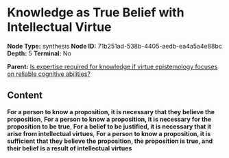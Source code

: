 # Knowledge as True Belief with Intellectual Virtue

**Node Type:** synthesis
**Node ID:** 71b251ad-538b-4405-aedb-ea4a5a4e88bc
**Depth:** 5
**Terminal:** No

**Parent:** [Is expertise required for knowledge if virtue epistemology focuses on reliable cognitive abilities?](is-expertise-required-for-knowledge-if-virtue-epistemology-focuses-on-reliable-cognitive-abilities-antithesis-280474c3-455a-4f23-97d3-7eb2a717944a.md)

## Content

**For a person to know a proposition, it is necessary that they believe the proposition**, **For a person to know a proposition, it is necessary for the proposition to be true**, **For a belief to be justified, it is necessary that it arise from intellectual virtues**, **For a person to know a proposition, it is sufficient that they believe the proposition, the proposition is true, and their belief is a result of intellectual virtues**

